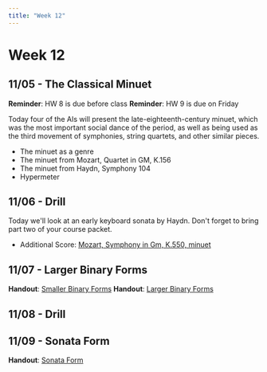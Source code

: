 ```yaml
---
title: "Week 12"
---
```


# Week 12

## 11/05 - The Classical Minuet

**Reminder**: HW 8 is due before class
**Reminder**: HW 9 is due on Friday

Today four of the AIs will present the late-eighteenth-century
minuet, which was the most important social dance of the period,
as well as being used as the third movement of symphonies, string
quartets, and other similar pieces.

* The minuet as a genre
* The minuet from Mozart, Quartet in GM, K.156
* The minuet from Haydn, Symphony 104
* Hypermeter

## 11/06 - Drill

Today we'll look at an early keyboard sonata by Haydn. Don't
forget to bring part two of your course packet.

* Additional Score: [Mozart, Symphony in Gm, K.550, minuet](k550-minuet.pdf)

## 11/07 - Larger Binary Forms

**Handout**: [Smaller Binary Forms](handout-smaller-binary-forms.pdf)
**Handout**: [Larger Binary Forms](handout-bigger-binary-forms.pdf)

## 11/08 - Drill

## 11/09 - Sonata Form

**Handout**: [Sonata Form](sonata-form.pdf)

